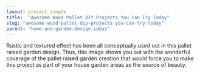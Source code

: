 ```yaml
---
layout: project_single
title:  "Awesome Wood Pallet DIY Projects You Can Try Today"
slug: "awesome-wood-pallet-diy-projects-you-can-try-today"
parent: "home-and-garden-design-ideas"
---
```

Rustic and textured effect has been all conceptually used out in this pallet raised garden design. Thus, this image shows you out with the wonderful coverage of the pallet raised garden creation that would force you to make this project as part of your house garden areas as the source of beauty.